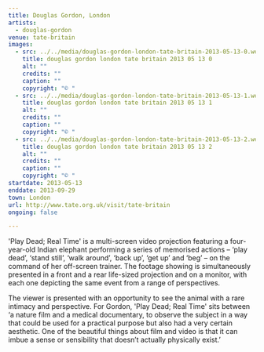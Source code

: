 ```yaml
---
title: Douglas Gordon, London
artists:
  - douglas-gordon
venue: tate-britain
images:
  - src: ../../media/douglas-gordon-london-tate-britain-2013-05-13-0.webp
    title: douglas gordon london tate britain 2013 05 13 0
    alt: ""
    credits: ""
    caption: ""
    copyright: "© "
  - src: ../../media/douglas-gordon-london-tate-britain-2013-05-13-1.webp
    title: douglas gordon london tate britain 2013 05 13 1
    alt: ""
    credits: ""
    caption: ""
    copyright: "© "
  - src: ../../media/douglas-gordon-london-tate-britain-2013-05-13-2.webp
    title: douglas gordon london tate britain 2013 05 13 2
    alt: ""
    credits: ""
    caption: ""
    copyright: "© "
startdate: 2013-05-13
enddate: 2013-09-29
town: London
url: http://www.tate.org.uk/visit/tate-britain
ongoing: false

---
```


'Play Dead; Real Time' is a multi-screen video projection featuring a four-year-old Indian elephant performing a series of memorised actions – ‘play dead’, ‘stand still’, ‘walk around’, ‘back up’, ‘get up’ and ‘beg’ – on the command of her off-screen trainer. The footage showing is simultaneously presented in a front and a rear life-sized projection and on a monitor, with each one depicting the same event from a range of perspectives.

The viewer is presented with an opportunity to see the animal with a rare intimacy and perspective. For Gordon, 'Play Dead; Real Time' sits between ‘a nature film and a medical documentary, to observe the subject in a way that could be used for a practical purpose but also had a very certain aesthetic. One of the beautiful things about film and video is that it can imbue a sense or sensibility that doesn’t actually physically exist.’
